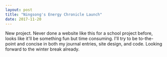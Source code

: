 ```yaml
---
layout: post
title: "Ningsong's Energy Chronicle Launch"
date: 2017-11-20
---
```


New project. Never done a website like this for a school project before, looks like it'll be something fun but time consuming. I'll try to be to-the-point and concise in both my journal entries, site design, and code. Looking forward to the winter break already.
